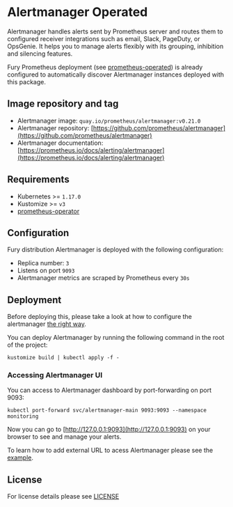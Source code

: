 # Alertmanager Operated

Alertmanager handles alerts sent by Prometheus server and routes them to
configured receiver integrations such as email, Slack, PageDuty, or OpsGenie. It
helps you to manage alerts flexibly with its grouping, inhibition
and silencing features.

Fury Prometheus deployment (see [prometheus-operated](../prometheus-operated))
is already configured to automatically discover Alertmanager instances deployed
with this package.


## Image repository and tag

* Alertmanager image: `quay.io/prometheus/alertmanager:v0.21.0`
* Alertmanager repository: [https://github.com/prometheus/alertmanager](https://github.com/prometheus/alertmanager)
* Alertmanager documentation: [https://prometheus.io/docs/alerting/alertmanager](https://prometheus.io/docs/alerting/alertmanager)


## Requirements

- Kubernetes >= `1.17.0`
- Kustomize >= `v3`
- [prometheus-operator](../prometheus-operator)


## Configuration

Fury distribution Alertmanager is deployed with the following configuration:
- Replica number: `3`
- Listens on port `9093`
- Alertmanager metrics are scraped by Prometheus every `30s`


## Deployment

Before deploying this, please take a look at how to configure the alertmanager [the
right way](../../examples/alertmanger-configuration).

You can deploy Alertmanager by running the following command in the root of the
project:

```shell
kustomize build | kubectl apply -f -
```

### Accessing Alertmanager UI

You can access to Alertmanager dashboard by port-forwarding on port 9093:

```shell
kubectl port-forward svc/alertmanager-main 9093:9093 --namespace monitoring
```

Now you can go to [http://127.0.0.1:9093](http://127.0.0.1:9093) on your browser to see and manage your
alerts.

To learn how to add external URL to acess Alertmanager please see the
[example](../../examples/prometheus-alertmanager-externalUrl).


## License

For license details please see [LICENSE](../../LICENSE)
